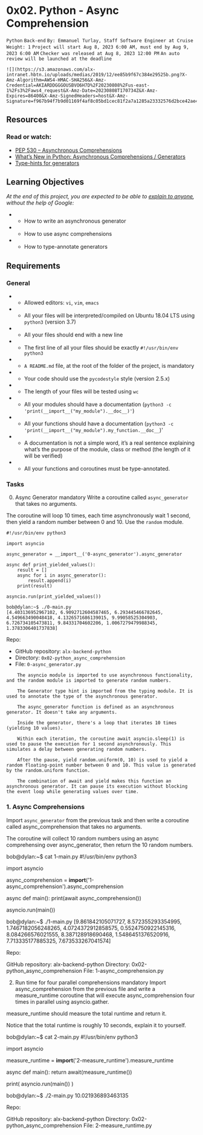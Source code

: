 # 0x02. Python - Async Comprehension
`Python`
`Back-end`
 ```By: Emmanuel Turlay, Staff Software Engineer at Cruise```
 ```Weight: 1```
 ```Project will start Aug 8, 2023 6:00 AM, must end by Aug 9, 2023 6:00 AM```
 ```Checker was released at Aug 8, 2023 12:00 PM```
 ```An auto review will be launched at the deadline```

```
![](https://s3.amazonaws.com/alx-intranet.hbtn.io/uploads/medias/2019/12/ee85b9f67c384e29525b.png?X-Amz-Algorithm=AWS4-HMAC-SHA256&X-Amz-Credential=AKIARDDGGGOUSBVO6H7D%2F20230808%2Fus-east-1%2Fs3%2Faws4_request&X-Amz-Date=20230808T170734Z&X-Amz-Expires=86400&X-Amz-SignedHeaders=host&X-Amz-Signature=f967b94f7b9d01169f4af8c05bd1cec81f2a7a1285a23332576d2bce42ae44d8)
```

## Resources

### Read or watch:

+ [PEP 530 – Asynchronous Comprehensions](https://intranet.alxswe.com/rltoken/hlwtED-iLsdORSgly8DsyQ)
+ [What’s New in Python: Asynchronous Comprehensions / Generators](https://intranet.alxswe.com/rltoken/0OkbObYzCKtO7ZUAxfKvkw)
+ [Type-hints for generators](https://intranet.alxswe.com/rltoken/l4Fnno568VbVIn9GvrFVtQ)

## Learning Objectives
*At the end of this project, you are expected to be able to [explain to anyone](https://intranet.alxswe.com/rltoken/_jK22HqiCeh5NjKJ4ZHBww), without the help of Google:*

+ - How to write an asynchronous generator
+ - How to use async comprehensions
+ - How to type-annotate generators
## Requirements
### General
+ - Allowed editors: `vi`, `vim`, `emacs`
+ - All your files will be interpreted/compiled on Ubuntu 18.04 LTS using `python3` (version 3.7)
+ - All your files should end with a new line
+ - The first line of all your files should be exactly `#!/usr/bin/env python3`
+ - `A README.md` file, at the root of the folder of the project, is mandatory
+ - Your code should use the `pycodestyle` style (version 2.5.x)
+ - The length of your files will be tested using `wc`
+ - All your modules should have a documentation (`python3 -c 'print(__import__("my_module").__doc__)'`)
+ - All your functions should have a documentation (`python3 -c 'print(__import__("my_module").my_function.__doc__`)'
+ - A documentation is not a simple word, it’s a real sentence explaining what’s the purpose of the module, class or method (the length of it will be verified)
+ - All your functions and coroutines must be type-annotated.

### Tasks
0. Async Generator
mandatory
Write a coroutine called `async_generator` that takes no arguments.

The coroutine will loop 10 times, each time asynchronously wait 1 second, then yield a random number between 0 and 10. Use the `random` module.

```bob@dylan:~$ cat 0-main.py
#!/usr/bin/env python3

import asyncio

async_generator = __import__('0-async_generator').async_generator

async def print_yielded_values():
    result = []
    async for i in async_generator():
        result.append(i)
    print(result)

asyncio.run(print_yielded_values())

bob@dylan:~$ ./0-main.py
[4.403136952967102, 6.9092712604587465, 6.293445466782645, 4.549663490048418, 4.1326571686139015, 9.99058525304903, 6.726734105473811, 9.84331704602206, 1.0067279479988345, 1.3783306401737838]
```
Repo:

+ GitHub repository: `alx-backend-python`
+ Directory: `0x02-python_async_comprehension`
+ File: `0-async_generator.py`


``` solution:
    The asyncio module is imported to use asynchronous functionality, and the random module is imported to generate random numbers.

    The Generator type hint is imported from the typing module. It is used to annotate the type of the asynchronous generator.

    The async_generator function is defined as an asynchronous generator. It doesn't take any arguments.

    Inside the generator, there's a loop that iterates 10 times (yielding 10 values).

    Within each iteration, the coroutine await asyncio.sleep(1) is used to pause the execution for 1 second asynchronously. This simulates a delay between generating random numbers.

    After the pause, yield random.uniform(0, 10) is used to yield a random floating-point number between 0 and 10. This value is generated by the random.uniform function.

    The combination of await and yield makes this function an asynchronous generator. It can pause its execution without blocking the event loop while generating values over time.
```

### 1. Async Comprehensions

Import `async_generator` from the previous task and then write a coroutine called async_comprehension that takes no arguments.

The coroutine will collect 10 random numbers using an async comprehensing over async_generator, then return the 10 random numbers.

bob@dylan:~$ cat 1-main.py
#!/usr/bin/env python3

import asyncio

async_comprehension = __import__('1-async_comprehension').async_comprehension


async def main():
    print(await async_comprehension())

asyncio.run(main())

bob@dylan:~$ ./1-main.py
[9.861842105071727, 8.572355293354995, 1.7467182056248265, 4.0724372912858575, 0.5524750922145316, 8.084266576021555, 8.387128918690468, 1.5486451376520916, 7.713335177885325, 7.673533267041574]

Repo:

GitHub repository: alx-backend-python
Directory: 0x02-python_async_comprehension
File: 1-async_comprehension.py
   
2. Run time for four parallel comprehensions
mandatory
Import async_comprehension from the previous file and write a measure_runtime coroutine that will execute async_comprehension four times in parallel using asyncio.gather.

measure_runtime should measure the total runtime and return it.

Notice that the total runtime is roughly 10 seconds, explain it to yourself.

bob@dylan:~$ cat 2-main.py
#!/usr/bin/env python3

import asyncio


measure_runtime = __import__('2-measure_runtime').measure_runtime


async def main():
    return await(measure_runtime())

print(
    asyncio.run(main())
)

bob@dylan:~$ ./2-main.py
10.021936893463135

Repo:

GitHub repository: alx-backend-python
Directory: 0x02-python_async_comprehension
File: 2-measure_runtime.py

